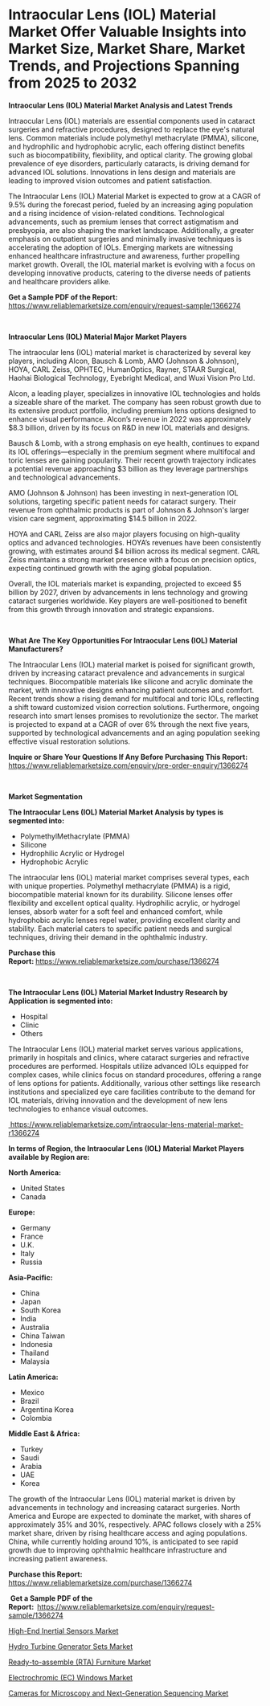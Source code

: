 <p><h1>Intraocular Lens (IOL) Material Market Offer Valuable Insights into Market Size, Market Share, Market Trends, and Projections Spanning from 2025 to 2032</h1></p><p><strong>Intraocular Lens (IOL) Material Market Analysis and Latest Trends</strong></p>
<p><p>Intraocular Lens (IOL) materials are essential components used in cataract surgeries and refractive procedures, designed to replace the eye's natural lens. Common materials include polymethyl methacrylate (PMMA), silicone, and hydrophilic and hydrophobic acrylic, each offering distinct benefits such as biocompatibility, flexibility, and optical clarity. The growing global prevalence of eye disorders, particularly cataracts, is driving demand for advanced IOL solutions. Innovations in lens design and materials are leading to improved vision outcomes and patient satisfaction.</p><p>The Intraocular Lens (IOL) Material Market is expected to grow at a CAGR of 9.5% during the forecast period, fueled by an increasing aging population and a rising incidence of vision-related conditions. Technological advancements, such as premium lenses that correct astigmatism and presbyopia, are also shaping the market landscape. Additionally, a greater emphasis on outpatient surgeries and minimally invasive techniques is accelerating the adoption of IOLs. Emerging markets are witnessing enhanced healthcare infrastructure and awareness, further propelling market growth. Overall, the IOL material market is evolving with a focus on developing innovative products, catering to the diverse needs of patients and healthcare providers alike.</p></p>
<p><strong>Get a Sample PDF of the Report:&nbsp;</strong> <a href="https://www.reliablemarketsize.com/enquiry/request-sample/1366274?utm_campaign=2130&utm_medium=2&utm_source=Github&utm_content=ia&utm_term=22032025&utm_id=intraocular-lens-iol-material">https://www.reliablemarketsize.com/enquiry/request-sample/1366274</a></p>
<p>&nbsp;</p>
<p><strong>Intraocular Lens (IOL) Material Major Market Players</strong></p>
<p><p>The intraocular lens (IOL) material market is characterized by several key players, including Alcon, Bausch & Lomb, AMO (Johnson & Johnson), HOYA, CARL Zeiss, OPHTEC, HumanOptics, Rayner, STAAR Surgical, Haohai Biological Technology, Eyebright Medical, and Wuxi Vision Pro Ltd. </p><p>Alcon, a leading player, specializes in innovative IOL technologies and holds a sizeable share of the market. The company has seen robust growth due to its extensive product portfolio, including premium lens options designed to enhance visual performance. Alcon’s revenue in 2022 was approximately $8.3 billion, driven by its focus on R&D in new IOL materials and designs.</p><p>Bausch & Lomb, with a strong emphasis on eye health, continues to expand its IOL offerings—especially in the premium segment where multifocal and toric lenses are gaining popularity. Their recent growth trajectory indicates a potential revenue approaching $3 billion as they leverage partnerships and technological advancements.</p><p>AMO (Johnson & Johnson) has been investing in next-generation IOL solutions, targeting specific patient needs for cataract surgery. Their revenue from ophthalmic products is part of Johnson & Johnson's larger vision care segment, approximating $14.5 billion in 2022.</p><p>HOYA and CARL Zeiss are also major players focusing on high-quality optics and advanced technologies. HOYA’s revenues have been consistently growing, with estimates around $4 billion across its medical segment. CARL Zeiss maintains a strong market presence with a focus on precision optics, expecting continued growth with the aging global population.</p><p>Overall, the IOL materials market is expanding, projected to exceed $5 billion by 2027, driven by advancements in lens technology and growing cataract surgeries worldwide. Key players are well-positioned to benefit from this growth through innovation and strategic expansions.</p></p>
<p>&nbsp;</p>
<p><strong>What Are The Key Opportunities For Intraocular Lens (IOL) Material Manufacturers?</strong></p>
<p><p>The Intraocular Lens (IOL) material market is poised for significant growth, driven by increasing cataract prevalence and advancements in surgical techniques. Biocompatible materials like silicone and acrylic dominate the market, with innovative designs enhancing patient outcomes and comfort. Recent trends show a rising demand for multifocal and toric IOLs, reflecting a shift toward customized vision correction solutions. Furthermore, ongoing research into smart lenses promises to revolutionize the sector. The market is projected to expand at a CAGR of over 6% through the next five years, supported by technological advancements and an aging population seeking effective visual restoration solutions.</p></p>
<p><strong>Inquire or Share Your Questions If Any Before Purchasing This Report:</strong> <a href="https://www.reliablemarketsize.com/enquiry/pre-order-enquiry/1366274?utm_campaign=2130&utm_medium=2&utm_source=Github&utm_content=ia&utm_term=22032025&utm_id=intraocular-lens-iol-material">https://www.reliablemarketsize.com/enquiry/pre-order-enquiry/1366274</a></p>
<p>&nbsp;</p>
<p><strong>Market Segmentation</strong></p>
<p><strong>The Intraocular Lens (IOL) Material Market Analysis by types is segmented into:</strong></p>
<p><ul><li>PolymethylMethacrylate (PMMA)</li><li>Silicone</li><li>Hydrophilic Acrylic or Hydrogel</li><li>Hydrophobic Acrylic</li></ul></p>
<p><p>The intraocular lens (IOL) material market comprises several types, each with unique properties. Polymethyl methacrylate (PMMA) is a rigid, biocompatible material known for its durability. Silicone lenses offer flexibility and excellent optical quality. Hydrophilic acrylic, or hydrogel lenses, absorb water for a soft feel and enhanced comfort, while hydrophobic acrylic lenses repel water, providing excellent clarity and stability. Each material caters to specific patient needs and surgical techniques, driving their demand in the ophthalmic industry.</p></p>
<p><strong>Purchase this Report:&nbsp;</strong><a href="https://www.reliablemarketsize.com/purchase/1366274?utm_campaign=2130&utm_medium=2&utm_source=Github&utm_content=ia&utm_term=22032025&utm_id=intraocular-lens-iol-material">https://www.reliablemarketsize.com/purchase/1366274</a></p>
<p>&nbsp;</p>
<p><strong>The Intraocular Lens (IOL) Material Market Industry Research by Application is segmented into:</strong></p>
<p><ul><li>Hospital</li><li>Clinic</li><li>Others</li></ul></p>
<p><p>The Intraocular Lens (IOL) material market serves various applications, primarily in hospitals and clinics, where cataract surgeries and refractive procedures are performed. Hospitals utilize advanced IOLs equipped for complex cases, while clinics focus on standard procedures, offering a range of lens options for patients. Additionally, various other settings like research institutions and specialized eye care facilities contribute to the demand for IOL materials, driving innovation and the development of new lens technologies to enhance visual outcomes.</p></p>
<p><a href="https://www.reliablemarketsize.com/intraocular-lens-material-market-r1366274?utm_campaign=2130&utm_medium=2&utm_source=Github&utm_content=ia&utm_term=22032025&utm_id=intraocular-lens-iol-material">&nbsp;https://www.reliablemarketsize.com/intraocular-lens-material-market-r1366274</a></p>
<p><strong>In terms of Region, the Intraocular Lens (IOL) Material Market Players available by Region are:</strong></p>
<p>
    <p> <strong> North America: </strong>
        <ul>
            <li>United States</li>
            <li>Canada</li>
        </ul>
        </p> 
    <p> <strong> Europe: </strong>
        <ul>
            <li>Germany</li>
            <li>France</li>
            <li>U.K.</li>
            <li>Italy</li>
            <li>Russia</li>
        </ul>
        </p> 
    <p> <strong> Asia-Pacific: </strong>
        <ul>
            <li>China</li>
            <li>Japan</li>
            <li>South Korea</li>
            <li>India</li>
            <li>Australia</li>
            <li>China Taiwan</li>
            <li>Indonesia</li>
            <li>Thailand</li>
            <li>Malaysia</li>
        </ul>
        </p> 
    <p> <strong> Latin America: </strong>
        <ul>
            <li>Mexico</li>
            <li>Brazil</li>
            <li>Argentina Korea</li>
            <li>Colombia</li>
        </ul>
        </p> 
    <p> <strong> Middle East & Africa: </strong>
        <ul>
            <li>Turkey</li>
            <li>Saudi</li>
            <li>Arabia</li>
            <li>UAE</li>
            <li>Korea</li>
        </ul>
    </p>
    </p>
<p><p>The growth of the Intraocular Lens (IOL) material market is driven by advancements in technology and increasing cataract surgeries. North America and Europe are expected to dominate the market, with shares of approximately 35% and 30%, respectively. APAC follows closely with a 25% market share, driven by rising healthcare access and aging populations. China, while currently holding around 10%, is anticipated to see rapid growth due to improving ophthalmic healthcare infrastructure and increasing patient awareness.</p></p>
<p><strong>Purchase this Report: </strong><a href="https://www.reliablemarketsize.com/purchase/1366274?utm_campaign=2130&utm_medium=2&utm_source=Github&utm_content=ia&utm_term=22032025&utm_id=intraocular-lens-iol-material">https://www.reliablemarketsize.com/purchase/1366274</a></p>
<p>&nbsp;<strong>Get a Sample PDF of the Report:&nbsp;&nbsp;</strong><a href="https://www.reliablemarketsize.com/enquiry/request-sample/1366274?utm_campaign=2130&utm_medium=2&utm_source=Github&utm_content=ia&utm_term=22032025&utm_id=intraocular-lens-iol-material">https://www.reliablemarketsize.com/enquiry/request-sample/1366274</a></p>
<p><strong></strong></p>
<p><p><a href="https://github.com/alawnhvicay/Market-Research-Report-List-1/blob/main/high-end-inertial-sensors-market.md?utm_campaign=2130&utm_medium=2&utm_source=Github&utm_content=ia&utm_term=22032025&utm_id=intraocular-lens-iol-material">High-End Inertial Sensors Market</a></p><p><a href="https://github.com/rogetspate12/Market-Research-Report-List-1/blob/main/hydro-turbine-generator-sets-market.md?utm_campaign=2130&utm_medium=2&utm_source=Github&utm_content=ia&utm_term=22032025&utm_id=intraocular-lens-iol-material">Hydro Turbine Generator Sets Market</a></p><p><a href="https://github.com/sahoolipko6f/Market-Research-Report-List-1/blob/main/ready-to-assemble-rta-furniture-market.md?utm_campaign=2130&utm_medium=2&utm_source=Github&utm_content=ia&utm_term=22032025&utm_id=intraocular-lens-iol-material">Ready-to-assemble (RTA) Furniture Market</a></p><p><a href="https://github.com/wraggfomath/Market-Research-Report-List-1/blob/main/electrochromic-ec-windows-market.md?utm_campaign=2130&utm_medium=2&utm_source=Github&utm_content=ia&utm_term=22032025&utm_id=intraocular-lens-iol-material">Electrochromic (EC) Windows Market</a></p><p><a href="https://github.com/ranewknaller/Market-Research-Report-List-1/blob/main/cameras-for-microscopy-and-next-generation-sequencing-market.md?utm_campaign=2130&utm_medium=2&utm_source=Github&utm_content=ia&utm_term=22032025&utm_id=intraocular-lens-iol-material">Cameras for Microscopy and Next-Generation Sequencing Market</a></p></p>